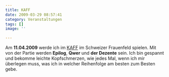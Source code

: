 ```yaml
---
title: KAFF
date: 2009-03-29 08:57:41
category: Veranstaltungen
tags: []
image: ''

---
```


Am **11.04.2009** werde ich im [KAFF](http://www.kaff.ch/) im Schweizer Frauenfeld spielen. Mit von der Partie werden **Epilog**, **Qwer** und **der Dezente** sein. Ich bin gespannt und bekomme leichte Kopfschmerzen, wie jedes Mal, wenn ich mir überlegen muss, was ich in welcher Reihenfolge am besten zum Besten gebe.
